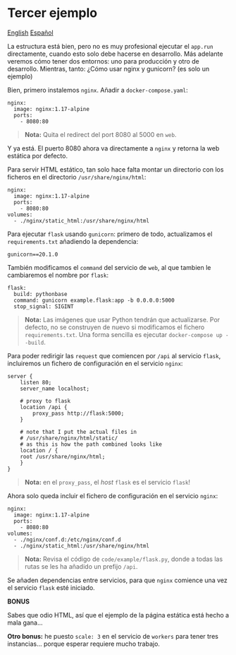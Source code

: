 # Tercer ejemplo

[English](README.en.md) [Español](README.es.md)

La estructura está bien, pero no es muy profesional ejecutar
el `app.run` directamente, cuando esto solo debe hacerse en
desarrollo. Más adelante veremos cómo tener dos entornos:
uno para producción y otro de desarrollo. Mientras, tanto:
¿Cómo usar nginx y gunicorn? (es solo un ejemplo)

Bien, primero instalemos `nginx`. Añadir a `docker-compose.yaml`:

    nginx:
      image: nginx:1.17-alpine
      ports:
        - 8080:80

> **Nota:** Quita el redirect del port 8080 al 5000 en `web`.

Y ya está. El puerto 8080 ahora va directamente a `nginx` y
retorna la web estática por defecto.

Para servir HTML estático, tan solo hace falta montar un directorio
con los ficheros en el directorio `/usr/share/nginx/html`:

    nginx:
      image: nginx:1.17-alpine
      ports:
        - 8080:80
    volumes:
      - ./nginx/static_html:/usr/share/nginx/html


Para ejecutar `flask` usando `gunicorn`: primero de todo, actualizamos
el `requirements.txt` añadiendo la dependencia:

    gunicorn==20.1.0

También modificamos el `command` del servicio de `web`, al que tambien
le cambiaremos el nombre por `flask`:

    flask:
      build: pythonbase
      command: gunicorn example.flask:app -b 0.0.0.0:5000
      stop_signal: SIGINT

> **Nota:** Las imágenes que usar Python tendrán que actualizarse. Por
>           defecto, no se construyen de nuevo si modificamos el fichero
>           `requirements.txt`. Una forma sencilla es ejecutar
>           `docker-compose up --build`.

Para poder redirigir las `request` que comiencen por `/api` al servicio
`flask`, incluiremos un fichero de configuración en el servicio `nginx`:

    server {
        listen 80;
        server_name localhost;

        # proxy to flask
        location /api {
            proxy_pass http://flask:5000;
        }

        # note that I put the actual files in
        # /usr/share/nginx/html/static/
        # as this is how the path combined looks like
        location / {
        root /usr/share/nginx/html;
        }
    }

> **Nota:** en el `proxy_pass`, el *host* `flask` es el servicio `flask`!

Ahora solo queda incluir el fichero de configuración en el servicio `nginx`:

    nginx:
      image: nginx:1.17-alpine
      ports:
        - 8080:80
    volumes:
      - ./nginx/conf.d:/etc/nginx/conf.d
      - ./nginx/static_html:/usr/share/nginx/html

> **Nota:** Revisa el código de `code/example/flask.py`, donde a todas
>           las rutas se les ha añadido un prefijo `/api`.

Se añaden dependencias entre servicios, para que `nginx` comience una
vez el servicio `flask` esté iniciado.

**BONUS**

Sabes que odio HTML, así que el ejemplo de la página estática está hecho
a mala gana...

**Otro bonus:** he puesto `scale: 3` en el servicio de `workers` para tener
tres instancias... porque esperar requiere mucho trabajo.